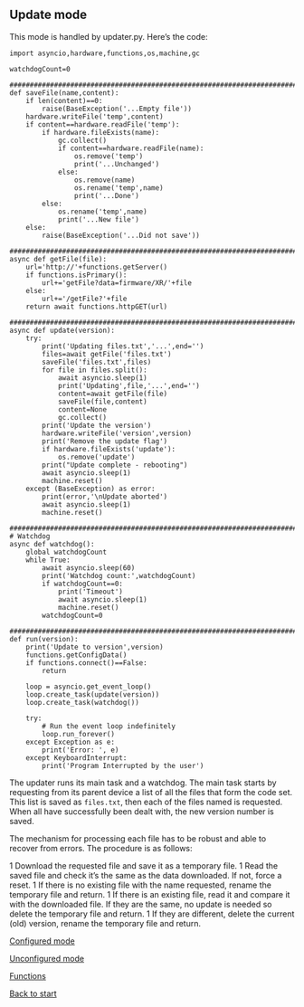 ## Update mode
This mode is handled by updater.py. Here’s the code:
```
import asyncio,hardware,functions,os,machine,gc

watchdogCount=0

###########################################################################
def saveFile(name,content):
    if len(content)==0:
        raise(BaseException('...Empty file'))
    hardware.writeFile('temp',content)
    if content==hardware.readFile('temp'):
        if hardware.fileExists(name):
            gc.collect()
            if content==hardware.readFile(name):
                os.remove('temp')
                print('...Unchanged')
            else:
                os.remove(name)
                os.rename('temp',name)
                print('...Done')
        else:
            os.rename('temp',name)
            print('...New file')
    else:
        raise(BaseException('...Did not save'))

###########################################################################
async def getFile(file):
    url='http://'+functions.getServer()
    if functions.isPrimary():
        url+='getFile?data=firmware/XR/'+file
    else:
        url+='/getFile?'+file
    return await functions.httpGET(url)

###########################################################################
async def update(version):
    try:
        print('Updating files.txt','...',end='')
        files=await getFile('files.txt')
        saveFile('files.txt',files)
        for file in files.split():
            await asyncio.sleep(1)
            print('Updating',file,'...',end='')
            content=await getFile(file)
            saveFile(file,content)
            content=None
            gc.collect()
        print('Update the version')
        hardware.writeFile('version',version)
        print('Remove the update flag')
        if hardware.fileExists('update'):
            os.remove('update')
        print("Update complete - rebooting")
        await asyncio.sleep(1)
        machine.reset()
    except (BaseException) as error:
        print(error,'\nUpdate aborted')
        await asyncio.sleep(1)
        machine.reset()

###########################################################################
# Watchdog
async def watchdog():
    global watchdogCount
    while True:
        await asyncio.sleep(60)
        print('Watchdog count:',watchdogCount)
        if watchdogCount==0:
            print('Timeout')
            await asyncio.sleep(1)
            machine.reset()
        watchdogCount=0

###########################################################################
def run(version):
    print('Update to version',version)
    functions.getConfigData()
    if functions.connect()==False:
        return

    loop = asyncio.get_event_loop()
    loop.create_task(update(version))
    loop.create_task(watchdog())

    try:
        # Run the event loop indefinitely
        loop.run_forever()
    except Exception as e:
        print('Error: ', e)
    except KeyboardInterrupt:
        print('Program Interrupted by the user')
```
The updater runs its main task and a watchdog. The main task starts by requesting from its parent device a list of all the files that form the code set. This list is saved as `files.txt`, then each of the files named is requested. When all have successfully been dealt with, the new version number  is saved.

The mechanism for processing each file has to be robust and able to recover from errors. The procedure is as follows:

 1 Download the requested file and save it as a temporary file.
 1 Read the saved file and check it’s the same as the data downloaded. If not, force a reset.
 1 If there is no existing file with the name requested, rename the temporary file and return.
 1 If there is an existing file, read it and compare it with the downloaded file. If they are the same, no update is needed so delete the temporary file and return.
 1 If they are different, delete the current (old) version, rename the temporary file and return.

[Configured mode](configured.md)

[Unconfigured mode](unconfigured.md)

[Functions](functions.md)

[Back to start](README.md)
